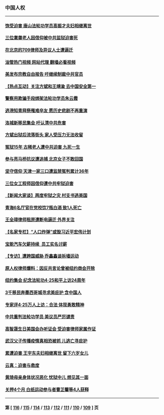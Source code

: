 ### 中国人权
---
#### [饱受迫害 唐山法轮功学员高振才夫妇相继离世](../../pages/ncid278/n13987209.md?05040845) 
#### [三位耄耋老人因信仰被中共监狱迫害死](../../pages/ncid278/n13986618.md?05040845) 
#### [在北京的709律师及异议人士遭逼迁](../../pages/ncid278/n13986543.md?05040845) 
#### [油管热门视频 网站代理 翻墙必看视频](http://138.2.39.72:81/youtube.html?epic-marker?05040845)
#### [美发布宗教自由报告 吁继续制裁中共官员](../../pages/ncid278/n13986700.md?05040845) 
#### [【热点互动】关注方斌和王靖渝 去中国安全第一](../../pages/ncid278/n13986095.md?05040845) 
#### [警察用欺骗手段绑架法轮功学员朱云霞](../../pages/ncid278/n13985959.md?05040845) 
#### [逃港知青拜祭罹难卒友 愿历史悲剧不再重演](../../pages/ncid278/n13985618.md?05040845) 
#### [洛城新移民集会 吁认清中共危害](../../pages/ncid278/n13986012.md?05040845) 
#### [方斌出狱后流落街头 家人受压力无法收留](../../pages/ncid278/n13981951.md?05040845) 
#### [冤狱15年 古稀老人遭中共迫害 九死一生](../../pages/ncid278/n13985199.md?05040845) 
#### [参与亮马桥抗议遭追捕 北京女子不敢回国](../../pages/ncid278/n13985420.md?05040845) 
#### [坚守信仰 天津一家三口遭监禁冤判累计36年](../../pages/ncid278/n13983791.md?05040845) 
#### [三位女工程师因信仰遭中共牢狱迫害](../../pages/ncid278/n13982891.md?05040845) 
#### [【新闻大家谈】两度牢狱之灾 村支书逃美国](../../pages/ncid278/n13983854.md?05040845) 
#### [青海6名厅官在党校饮7瓶白酒 致1人死亡](../../pages/ncid278/n13982870.md?05040845) 
#### [王全璋律师租房遭断电逼迁 外界关注](../../pages/ncid278/n13982096.md?05040845) 
#### [【名家专栏】“人口炸弹”或毁习近平宏伟计划](../../pages/ncid278/n13979311.md?05040845) 
#### [宝能汽车欠薪持续  员工实名讨薪](../../pages/ncid278/n13981519.md?05040845) 
#### [【专访】遭跨国威胁 乔鑫鑫谈拆墙运动](../../pages/ncid278/n13979832.md?05040845) 
#### [原人权律师爆料：因反共言论曾被纽约商会开除](../../pages/ncid278/n13980420.md?05040845) 
#### [纽约集会 纪念法轮功4‧25和平上访24周年](../../pages/ncid278/n13979900.md?05040845) 
#### [3千移民奔墨西哥城寻求美庇护 含中国人](../../pages/ncid278/n13979783.md?05040845) 
#### [专家评4‧25万人上访：合法 体现勇敢精神](../../pages/ncid278/n13975820.md?05040845) 
#### [中共重判法轮功学员 美议员严厉谴责](../../pages/ncid278/n13979301.md?05040845) 
#### [高智晟生日美国会办听证会 受迫害律师家属作证](../../pages/ncid278/n13978568.md?05040845) 
#### [武汉父子传播疫情真相恐被抓 儿逃亡寻庇护](../../pages/ncid278/n13977160.md?05040845) 
#### [累遭迫害 王宇东夫妇相继离世 留下六岁女儿](../../pages/ncid278/n13977555.md?05040845) 
#### [云真：迫害与救度](../../pages/ncid278/n13977248.md?05040845) 
#### [黄琦母亲身体状况恶化 忧狱中儿 想见其一面](../../pages/ncid278/n13977542.md?05040845) 
#### [关押4个月 白纸运动参与者曹芷馨等4人获释](../../pages/ncid278/n13977237.md?05040845) 

---
#### 第 [ [116](./116.md?05040845) / [115](./115.md?05040845) / [114](./114.md?05040845) / [113](./113.md?05040845) / [112](./112.md?05040845) / [111](./111.md?05040845) / [110](./110.md?05040845) / [109](./109.md?05040845) ] 页
